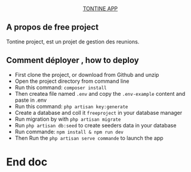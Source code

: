 <p align="center"><a href="https://laravel.com" target="_blank">TONTINE APP</a></p>

## A propos de free project

Tontine project, est un projet de gestion des reunions.

## Comment déployer , how to deploy

- First clone the project, or download from Github and unzip
- Open the project directory from command line
- Run this command: `composer install`
- Then createa file named `.env` and copy the `.env-example` content and paste in .env
- Run this command: `php artisan key:generate`
- Create a database and coll it `freeproject` in your database manager
- Run migration by with `php artisan migrate`
- Run `php artisan db:seed` to create seeders data in your database
- Run commande: `npm install & npm run dev`
- Then Run the `php artisan serve commande` to launch the app
# End doc
